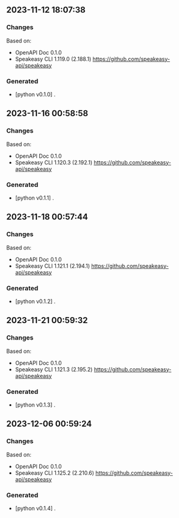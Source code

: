 

## 2023-11-12 18:07:38
### Changes
Based on:
- OpenAPI Doc 0.1.0 
- Speakeasy CLI 1.119.0 (2.188.1) https://github.com/speakeasy-api/speakeasy
### Generated
- [python v0.1.0] .

## 2023-11-16 00:58:58
### Changes
Based on:
- OpenAPI Doc 0.1.0 
- Speakeasy CLI 1.120.3 (2.192.1) https://github.com/speakeasy-api/speakeasy
### Generated
- [python v0.1.1] .

## 2023-11-18 00:57:44
### Changes
Based on:
- OpenAPI Doc 0.1.0 
- Speakeasy CLI 1.121.1 (2.194.1) https://github.com/speakeasy-api/speakeasy
### Generated
- [python v0.1.2] .

## 2023-11-21 00:59:32
### Changes
Based on:
- OpenAPI Doc 0.1.0 
- Speakeasy CLI 1.121.3 (2.195.2) https://github.com/speakeasy-api/speakeasy
### Generated
- [python v0.1.3] .

## 2023-12-06 00:59:24
### Changes
Based on:
- OpenAPI Doc 0.1.0 
- Speakeasy CLI 1.125.2 (2.210.6) https://github.com/speakeasy-api/speakeasy
### Generated
- [python v0.1.4] .